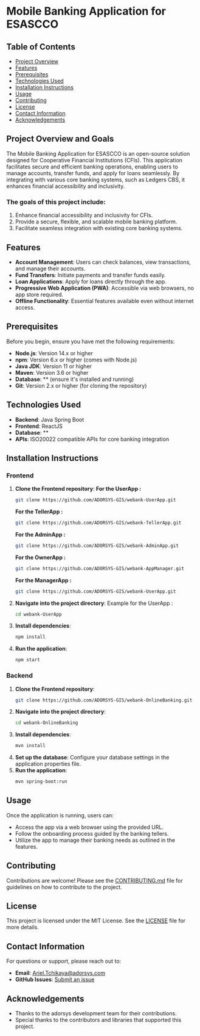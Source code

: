 # Mobile Banking Application for ESASCCO

## Table of Contents
- [Project Overview](#project-overview)
- [Features](#features)
- [Prerequisites](#prerequisites)
- [Technologies Used](#technologies-used)
- [Installation Instructions](#installation-instructions)
- [Usage](#usage)
- [Contributing](#contributing)
- [License](#license)
- [Contact Information](#contact-information)
- [Acknowledgements](#acknowledgements)

## Project Overview and Goals

The Mobile Banking Application for ESASCCO is an open-source solution designed for Cooperative Financial Institutions (CFIs). This application facilitates secure and efficient banking operations, enabling users to manage accounts, transfer funds, and apply for loans seamlessly. By integrating with various core banking systems, such as Ledgers CBS, it enhances financial accessibility and inclusivity. 

### The goals of this project include:
1. Enhance financial accessibility and inclusivity for CFIs.
2. Provide a secure, flexible, and scalable mobile banking platform.
3. Facilitate seamless integration with existing core banking systems.

## Features
- **Account Management**: Users can check balances, view transactions, and manage their accounts.
- **Fund Transfers**: Initiate payments and transfer funds easily.
- **Loan Applications**: Apply for loans directly through the app.
- **Progressive Web Application (PWA)**: Accessible via web browsers, no app store required.
- **Offline Functionality**: Essential features available even without internet access.

## Prerequisites
Before you begin, ensure you have met the following requirements:

- **Node.js**: Version 14.x or higher
- **npm**: Version 6.x or higher (comes with Node.js)
- **Java JDK**: Version 11 or higher
- **Maven**: Version 3.6 or higher
- **Database**: ** (ensure it's installed and running)
- **Git**: Version 2.x or higher (for cloning the repository)

## Technologies Used
- **Backend**: Java Spring Boot
- **Frontend**: ReactJS
- **Database**: **
- **APIs**: ISO20022 compatible APIs for core banking integration

## Installation Instructions
### Frontend
1. **Clone the Frontend repository**:
   **For the UserApp :**
   ```bash
   git clone https://github.com/ADORSYS-GIS/webank-UserApp.git
   ```
   **For the TellerApp :**
   ```bash
   git clone https://github.com/ADORSYS-GIS/webank-TellerApp.git
   ```
   **For the AdminApp :**
   ```bash
   git clone https://github.com/ADORSYS-GIS/webank-AdminApp.git
   ```
   **For the OwnerApp :**
   ```bash
   git clone https://github.com/ADORSYS-GIS/webank-AppManager.git
   ```
   **For the ManagerApp :**
   ```bash
   git clone https://github.com/ADORSYS-GIS/webank-UserApp.git
   ```
2. **Navigate into the project directory**:
   Example for the UserApp : 
   ```bash
   cd webank-UserApp
   ```
3. **Install dependencies**:
   ```bash
   npm install
   ```
4. **Run the application**:
   ```bash
   npm start
   ```

### Backend
1. **Clone the Frontend repository**:
   ```bash
   git clone https://github.com/ADORSYS-GIS/webank-OnlineBanking.git
   ```
2. **Navigate into the project directory**:
   ```bash
   cd webank-OnlineBanking
   ```
3. **Install dependencies**:
   ```bash
   mvn install
   ```
4. **Set up the database**: Configure your database settings in the application properties file.
5. **Run the application**:
   ```bash
   mvn spring-boot:run
   ```

## Usage
Once the application is running, users can:
- Access the app via a web browser using the provided URL.
- Follow the onboarding process guided by the banking tellers.
- Utilize the app to manage their banking needs as outlined in the features.

## Contributing
Contributions are welcome! Please see the [CONTRIBUTING.md](CONTRIBUTING.md) file for guidelines on how to contribute to the project.

## License
This project is licensed under the MIT License. See the [LICENSE](LICENSE) file for more details.

## Contact Information
For questions or support, please reach out to:
- **Email**: Ariel.Tchikaya@adorsys.com
- **GitHub Issues**: [Submit an issue](https://github.com/yourusername/your-repo/issues)

## Acknowledgements
- Thanks to the adorsys development team for their contributions.
- Special thanks to the contributors and libraries that supported this project.
